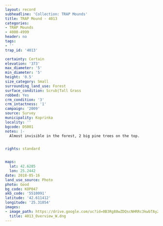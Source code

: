 ```yaml
---
layout: record
subheadline: 'Collection: TRAP Mounds'
title: TRAP Mound - 4013
categories:
- TRAP Mounds
- 4000-4999
header: no
tags:
- ''
trap_id: '4013'

certainty: Certain
elevation: '373'
max_diameter: '5'
min_diameter: '5'
height: '0.5'
size_category: Small
surrounding_land_use: Forest
surface_condition: Scrub|Tall Grass
robbed: Yes
crm_condition: '3'
crm_intactness: '1'
campaign: '2009'
source: Survey
municipality: Koprinka
locality: ''
bgcode: DS001
notes: |-
  Almost invisible in the forest, 2 big pine trees on the top.


rights: standard


maps:
  lat: 42.6285
  lon: 25.2442
date: 2018-05-16
land_use_source: Photo
photo: Good
bg_code: КОР047
akb_code: '5510091'
latitude: '42.611412'
longitude: '25.31054'
images:
- image_path: https://drive.google.com/uc?id=0B3Rg88wZDQscNHRRc3kwbTAyZ3c
  title: 4013_Overview_W.dng
---
```

